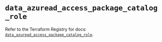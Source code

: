 # `data_azuread_access_package_catalog_role`

Refer to the Terraform Registry for docs: [`data_azuread_access_package_catalog_role`](https://registry.terraform.io/providers/hashicorp/azuread/3.0.2/docs/data-sources/access_package_catalog_role).
